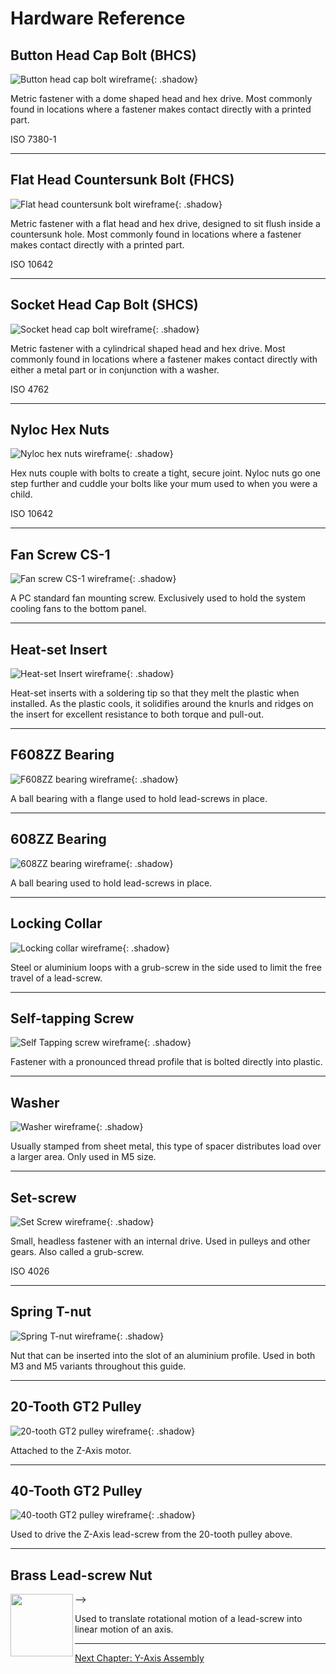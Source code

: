 # Hardware Reference

## Button Head Cap Bolt (BHCS)

![Button head cap bolt wireframe](https://millenniummachines.github.io/docs-dev/milo/manual/img/hardware/bhcs.png){: .shadow}

Metric fastener with a dome shaped head and hex drive. Most commonly found in locations where a fastener makes contact directly with a printed part.

ISO 7380-1

---

## Flat Head Countersunk Bolt (FHCS)

![Flat head countersunk bolt wireframe](https://millenniummachines.github.io/docs-dev/milo/manual/img/hardware/fhcs.png){: .shadow}

Metric fastener with a flat head and hex drive, designed to sit flush inside a countersunk hole. Most commonly found in locations where a fastener makes contact directly with a printed part.

ISO 10642

---


## Socket Head Cap Bolt (SHCS)

![Socket head cap bolt wireframe](https://millenniummachines.github.io/docs-dev/milo/manual/img/hardware/shcs.png){: .shadow}

Metric fastener with a cylindrical shaped head and hex drive. Most commonly found in locations where a fastener makes contact directly with either a metal part or in conjunction with a washer.

ISO 4762

---

## Nyloc Hex Nuts

![Nyloc hex nuts wireframe](https://millenniummachines.github.io/docs-dev/milo/manual/img/hardware/nyloc.png){: .shadow}

Hex nuts couple with bolts to create a tight, secure joint. Nyloc nuts go one step further and cuddle your bolts like your mum used to when you were a child.

ISO 10642

---

## Fan Screw CS-1

![Fan screw CS-1 wireframe](https://millenniummachines.github.io/docs-dev/milo/manual/img/hardware/cs-1.png){: .shadow}

A PC standard fan mounting screw. Exclusively used to hold the system cooling fans to the bottom panel.

---

## Heat-set Insert

![Heat-set Insert wireframe](https://millenniummachines.github.io/docs-dev/milo/manual/img/hardware/heat_insert.png){: .shadow}

Heat-set inserts with a soldering tip so that they melt the plastic when installed. As the plastic cools, it solidifies around the knurls and ridges on the insert for excellent resistance to both torque and pull-out.

---

## F608ZZ Bearing

![F608ZZ bearing wireframe](https://millenniummachines.github.io/docs-dev/milo/manual/img/hardware/f608.png){: .shadow}

A ball bearing with a flange used to hold lead-screws in place.

---

## 608ZZ Bearing

![608ZZ bearing wireframe](https://millenniummachines.github.io/docs-dev/milo/manual/img/hardware/608.png){: .shadow}

A ball bearing used to hold lead-screws in place.

---

## Locking Collar

![Locking collar wireframe](https://millenniummachines.github.io/docs-dev/milo/manual/img/hardware/collar.png){: .shadow}

Steel or aluminium loops with a grub-screw in the side used to limit the free travel of a lead-screw.

---

## Self-tapping Screw

![Self Tapping screw wireframe](https://millenniummachines.github.io/docs-dev/milo/manual/img/hardware/self_tapping_screw.png){: .shadow}

Fastener with a pronounced thread profile that is bolted directly into plastic.

---

## Washer

![Washer wireframe](https://millenniummachines.github.io/docs-dev/milo/manual/img/hardware/washer.png){: .shadow}

Usually stamped from sheet metal, this type of spacer distributes load over a larger area. Only used in M5 size.

---

## Set-screw

![Set Screw wireframe](https://millenniummachines.github.io/docs-dev/milo/manual/img/hardware/grub_screw.png){: .shadow}

Small, headless fastener with an internal drive. Used in pulleys and other gears. Also called a grub-screw.

ISO 4026

---

## Spring T-nut

![Spring T-nut wireframe](https://millenniummachines.github.io/docs-dev/milo/manual/img/hardware/spring_nut.png){: .shadow}

Nut that can be inserted into the slot of an aluminium profile. Used in both M3 and M5 variants throughout this guide.

---

## 20-Tooth GT2 Pulley

![20-tooth GT2 pulley wireframe](https://millenniummachines.github.io/docs-dev/milo/manual/img/hardware/20_tooth.png){: .shadow}

Attached to the Z-Axis motor.

---

## 40-Tooth GT2 Pulley

![40-tooth GT2 pulley wireframe](https://millenniummachines.github.io/docs-dev/milo/manual/img/hardware/40_tooth.png){: .shadow}


Used to drive the Z-Axis lead-screw from the 20-tooth pulley above.

---

## Brass Lead-screw Nut

<img width="100" align="left" src="https://millenniummachines.github.io/docs-dev/milo/manual/img/hardware/brass_leadscrew_nut.png"> -->

Used to translate rotational motion of a lead-screw into linear motion of an axis.

---

[Next Chapter: Y-Axis Assembly](./40_y_axis_assembly.md)
